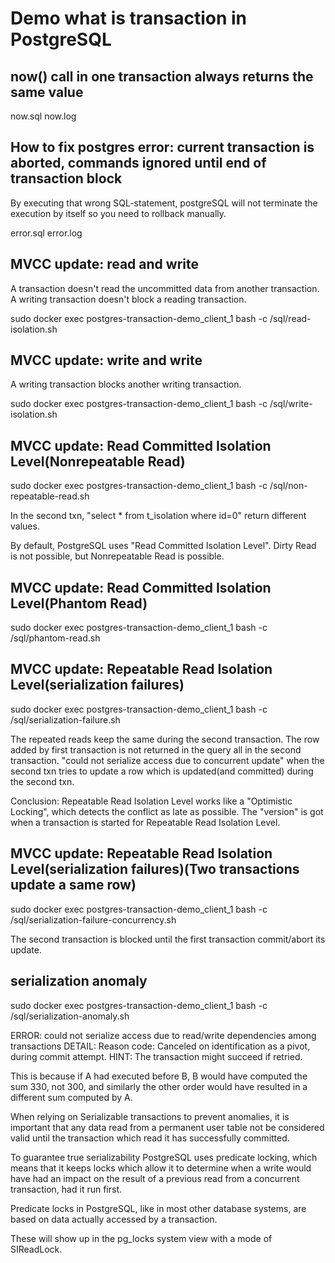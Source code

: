 # Demo what is transaction in PostgreSQL

## now() call in one transaction always returns the same value

now.sql
now.log


## How to fix postgres error: current transaction is aborted, commands ignored until end of transaction block

By executing that wrong SQL-statement, postgreSQL will not terminate the execution by itself so you need to rollback manually.

error.sql
error.log

## MVCC update: read and write

A transaction doesn't read the uncommitted data from another transaction.
A writing transaction doesn't block a reading transaction.

sudo docker exec postgres-transaction-demo_client_1 bash -c /sql/read-isolation.sh

## MVCC update: write and write

A writing transaction blocks another writing transaction.

sudo docker exec postgres-transaction-demo_client_1 bash -c /sql/write-isolation.sh

## MVCC update: Read Committed Isolation Level(Nonrepeatable Read)

sudo docker exec postgres-transaction-demo_client_1 bash -c /sql/non-repeatable-read.sh

In the second txn, "select * from t_isolation where id=0" return different values.

By default, PostgreSQL uses "Read Committed Isolation Level".
Dirty Read is not possible, but Nonrepeatable Read is possible.

## MVCC update: Read Committed Isolation Level(Phantom Read)

sudo docker exec postgres-transaction-demo_client_1 bash -c /sql/phantom-read.sh

## MVCC update: Repeatable Read Isolation Level(serialization failures)

sudo docker exec postgres-transaction-demo_client_1 bash -c /sql/serialization-failure.sh

The repeated reads keep the same during the second transaction.
The row added by first transaction is not returned in the query all in the second transaction.
"could not serialize access due to concurrent update" when the second txn tries to update a row which is updated(and committed) during the second txn.

Conclusion:
Repeatable Read Isolation Level works like a "Optimistic Locking", which detects the conflict as late as possible.
The "version" is got when a transaction is started for Repeatable Read Isolation Level.


## MVCC update: Repeatable Read Isolation Level(serialization failures)(Two transactions update a same row)

sudo docker exec postgres-transaction-demo_client_1 bash -c /sql/serialization-failure-concurrency.sh

The second transaction is blocked until the first transaction commit/abort its update.

## serialization anomaly

sudo docker exec postgres-transaction-demo_client_1 bash -c /sql/serialization-anomaly.sh

ERROR:  could not serialize access due to read/write dependencies among transactions
DETAIL:  Reason code: Canceled on identification as a pivot, during commit attempt.
HINT:  The transaction might succeed if retried.

This is because if A had executed before B, B would have computed the sum 330, not 300, and similarly the other order would have resulted in a different sum computed by A.

When relying on Serializable transactions to prevent anomalies, it is important that any data read from a permanent user table not be considered valid until the transaction which read it has successfully committed.

To guarantee true serializability PostgreSQL uses predicate locking, which means that it keeps locks which allow it to determine when a write would have had an impact on the result of a previous read from a concurrent transaction, had it run first.

Predicate locks in PostgreSQL, like in most other database systems, are based on data actually accessed by a transaction.

These will show up in the pg_locks system view with a mode of SIReadLock.
